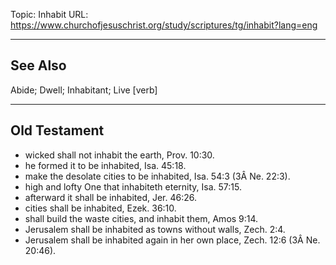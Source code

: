 Topic: Inhabit
URL: https://www.churchofjesuschrist.org/study/scriptures/tg/inhabit?lang=eng

---

## See Also

Abide; Dwell; Inhabitant; Live [verb]

---

## Old Testament

- wicked shall not inhabit the earth, Prov. 10:30.
- he formed it to be inhabited, Isa. 45:18.
- make the desolate cities to be inhabited, Isa. 54:3 (3Â Ne. 22:3).
- high and lofty One that inhabiteth eternity, Isa. 57:15.
- afterward it shall be inhabited, Jer. 46:26.
- cities shall be inhabited, Ezek. 36:10.
- shall build the waste cities, and inhabit them, Amos 9:14.
- Jerusalem shall be inhabited as towns without walls, Zech. 2:4.
- Jerusalem shall be inhabited again in her own place, Zech. 12:6 (3Â Ne. 20:46).

